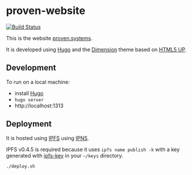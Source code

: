 # proven-website

[![Build Status](https://travis-ci.org/proven-systems/proven-website.svg?branch=master)](https://travis-ci.org/proven-systems/proven-website)

This is the website [proven.systems](http://proven.systems).  

It is developed using [Hugo](https://www.gohugo.io/) and the [Dimension](http://themes.gohugo.io/dimension/) theme based on [HTML5 UP](https://html5up.net/uploads/demos/dimension/).

## Development
To run on a local machine:
* install [Hugo](https://www.gohugo.io/)
* `hugo server`
* http://localhost:1313

## Deployment
It is hosted using [IPFS](https://ipfs.io) using [IPNS](https://github.com/ipfs/examples/tree/master/examples/websites).

IPFS v0.4.5 is required because it uses `ipfs name publish -k` with a key generated with [ipfs-key](https://github.com/whyrusleeping/ipfs-key) in your `~/keys` directory.

`./deploy.sh`
